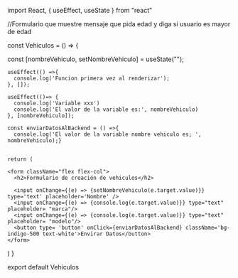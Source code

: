 import React, { useEffect, useState } from "react"

//Formulario que muestre mensaje que pida edad y diga si usuario es mayor de edad

const Vehiculos = () => {
  
  const [nombreVehiculo, setNombreVehiculo] = useState(""); 

    useEffect(() =>{
      console.log('Funcion primera vez al renderizar');
    }, []);

    useEffect(()=> {
      console.log('Variable xxx') 
      console.log('El valor de la variable es:', nombreVehiculo)
    }, [nombreVehiculo]);

    const enviarDatosAlBackend = () =>{
      console.log('El valor de la variable nombre vehiculo es; ', nombreVehiculo);}

      
    return (

    <form className="flex flex-col">
      <h2>Formulario de creación de vehiculos</h2>

      <input onChange={(e) => {setNombreVehiculo(e.target.value)}} type='text' placeholder='Nombre' />
      <input onChange={(e) => {console.log(e.target.value)}} type="text" placeholder= "marca"/>
      <input onChange={(e) => {console.log(e.target.value)}} type="text" placeholder= "modelo"/>
      <button type= 'button' onClick={enviarDatosAlBackend} className='bg-indigo-500 text-white'>Envirar Datos</button>
    </form>
  )
}

export default Vehiculos
